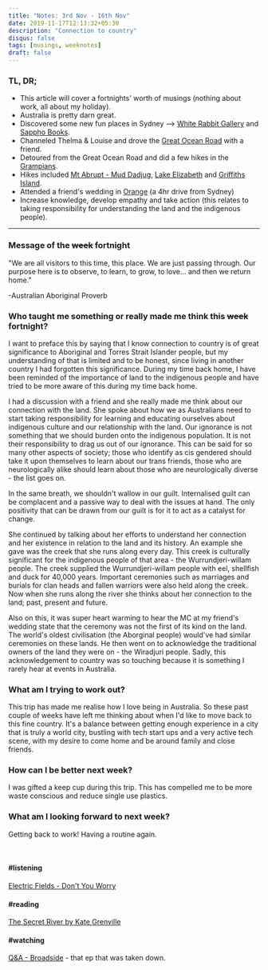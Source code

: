 ```yaml
---
title: "Notes: 3rd Nov - 16th Nov"
date: 2019-11-17T12:13:32+05:30
description: "Connection to country"
disqus: false
tags: [musings, weeknotes]
draft: false
---
```


### TL, DR;
- This article will cover a fortnights' worth of musings (nothing about work, all about my holiday).
- Australia is pretty darn great.
- Discovered some new fun places in Sydney --> [White Rabbit Gallery](https://www.jnprojects.net/white-rabbit-gallery/) and [Sappho Books](http://www.sapphobooks.com.au/).
- Channeled Thelma & Louise and drove the [Great Ocean Road](https://www.visitvictoria.com/Regions/Great-Ocean-Road) with a friend.
- Detoured from the Great Ocean Road and did a few hikes in the [Grampians](https://www.visitgrampians.com.au/).
- Hikes included [Mt Abrupt - Mud Dadjug](https://www.visitgrampians.com.au/products/mount-abrupt-mud-dadjug-walk), [Lake Elizabeth](https://www.visitmelbourne.com/regions/great-ocean-road/things-to-do/nature-and-wildlife/lakes-and-waterways/lake-elizabeth) and [Griffiths Island](https://www.portfairyaustralia.com.au/trails-and-tracks/griffiths-island/).
- Attended a friend's wedding in [Orange](https://www.visitnsw.com/destinations/country-nsw/orange-area) (a 4hr drive from Sydney)
- Increase knowledge, develop empathy and take action (this relates to taking responsibility for understanding the land and the indigenous people).

____________

### Message of the ~~week~~ fortnight
"We are all visitors to this time, this place. We are just passing through. Our purpose here is to observe, to learn, to grow, to love... and then we return home."

-Australian Aboriginal Proverb


### Who taught me something or really made me think this ~~week~~ fortnight?
I want to preface this by saying that I know connection to country is of great significance to Aboriginal and Torres Strait Islander people, but my understanding of that is limited and to be honest, since living in another country I had forgotten this significance. During my time back home, I have been reminded of the importance of land to the indigenous people and have tried to be more aware of this during my time back home.

I had a discussion with a friend and she really made me think about our connection with the land. She spoke about how we as Australians need to start taking responsibility for learning and educating ourselves about indigenous culture and our relationship with the land. Our ignorance is not something that we should burden onto the indigenous population. It is not their responsibility to drag us out of our ignorance. This can be said for so many other aspects of society; those who identify as cis gendered should take it upon themselves to learn about our trans friends, those who are neurologically alike should learn about those who are neurologically diverse - the list goes on.

In the same breath, we shouldn't wallow in our guilt. Internalised guilt can be complacent and a passive way to deal with the issues at hand. The only positivity that can be drawn from our guilt is for it to act as a catalyst for change.

She continued by talking about her efforts to understand her connection and her existence in relation to the land and its history. An example she gave was the creek that she runs along every day. This creek is culturally significant for the indigenous people of that area - the Wurrundjeri-willam people. The creek supplied the Wurrundjeri-willam people with eel, shellfish and duck for 40,000 years. Important ceremonies such as marriages and burials for clan heads and fallen warriors were also held along the creek. Now when she runs along the river she thinks about her connection to the land; past, present and future.

Also on this, it was super heart warming to hear the MC at my friend's wedding state that the ceremony was not the first of its kind on the land. The world's oldest civilisation (the Aborginal people) would've had similar ceremonies on these lands. He then went on to acknowledge the traditional owners of the land they were on - the Wiradjuri people. Sadly, this acknowledgement to country was so touching because it is something I rarely hear at events in Australia.


### What am I trying to work out?
This trip has made me realise how I love being in Australia. So these past couple of weeks have left me thinking about when I'd like to move back to this fine country.
It's a balance between getting enough experience in a city that is truly a world city, bustling with tech start ups and a very active tech scene, with my desire to come home and be around family and close friends.


### How can I be better next week?
I was gifted a keep cup during this trip. This has compelled me to be more waste conscious and reduce single use plastics.


### What am I looking forward to next week?
Getting back to work! Having a routine again.


<br>

#### #listening
[Electric Fields - Don't You Worry](https://open.spotify.com/track/1c0nre9VH2QJolZNfeGsGu)


#### #reading
[The Secret River by Kate Grenville](http://kategrenville.com.au/secret_river)


#### #watching
[Q&A - Broadside](https://www.youtube.com/watch?v=-Fyl9BzORiI) - that ep that was taken down.